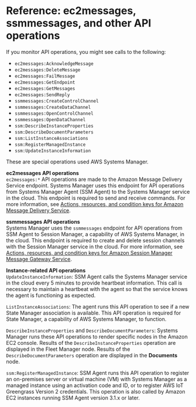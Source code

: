 # Reference: ec2messages, ssmmessages, and other API operations<a name="systems-manager-setting-up-messageAPIs"></a>

If you monitor API operations, you might see calls to the following:
+ `ec2messages:AcknowledgeMessage`
+ `ec2messages:DeleteMessage`
+ `ec2messages:FailMessage`
+ `ec2messages:GetEndpoint`
+ `ec2messages:GetMessages`
+ `ec2messages:SendReply`
+ `ssmmessages:CreateControlChannel`
+ `ssmmessages:CreateDataChannel`
+ `ssmmessages:OpenControlChannel`
+ `ssmmessages:OpenDataChannel`
+ `ssm:DescribeInstanceProperties`
+ `ssm:DescribeDocumentParameters`
+ `ssm:ListInstanceAssociations`
+ `ssm:RegisterManagedInstance`
+ `ssm:UpdateInstanceInformation`

These are special operations used AWS Systems Manager\.

**ec2messages API operations**  
`ec2messages:*` API operations are made to the Amazon Message Delivery Service endpoint\. Systems Manager uses this endpoint for API operations from Systems Manager Agent \(SSM Agent\) to the Systems Manager service in the cloud\. This endpoint is required to send and receive commands\. For more information, see [Actions, resources, and condition keys for Amazon Message Delivery Service](https://docs.aws.amazon.com/service-authorization/latest/reference/list_amazonmessagedeliveryservice.html)\.

**ssmmessages API operations**  
Systems Manager uses the `ssmmessages` endpoint for API operations from SSM Agent to Session Manager, a capability of AWS Systems Manager, in the cloud\. This endpoint is required to create and delete session channels with the Session Manager service in the cloud\. For more information, see [Actions, resources, and condition keys for Amazon Session Manager Message Gateway Service](https://docs.aws.amazon.com/service-authorization/latest/reference/list_amazonsessionmanagermessagegatewayservice.html)\.

**Instance\-related API operations**  
`UpdateInstanceInformation`: SSM Agent calls the Systems Manager service in the cloud every 5 minutes to provide heartbeat information\. This call is necessary to maintain a heartbeat with the agent so that the service knows the agent is functioning as expected\. 

`ListInstanceAssociations`: The agent runs this API operation to see if a new State Manager association is available\. This API operation is required for State Manager, a capability of AWS Systems Manager, to function\.

`DescribeInstanceProperties` and `DescribeDocumentParameters`: Systems Manager runs these API operations to render specific nodes in the Amazon EC2 console\. Results of the `DescribeInstanceProperties` operation are displayed in the Fleet Manager node\. Results of the `DescribeDocumentParameters` operation are displayed in the **Documents** node\.

`ssm:RegisterManagedInstance`: SSM Agent runs this API operation to register an on\-premises server or virtual machine \(VM\) with Systems Manager as a managed instance using an activation code and ID, or to register AWS IoT Greengrass Version 2 credentials\. This operation is also called by Amazon EC2 instances running SSM Agent version 3\.1\.x or later\.